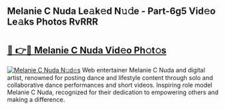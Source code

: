 ## Melanie C Nuda Le𝚊k𝚎d N𝚞𝚍e - Part-6g5 Vid𝚎o Le𝚊ks Photos RvRRR

# <h2><a href="http://fbb7yg.evod.top/?m=Melanie+C+Nuda">🔗 👉🔴 Melanie C Nuda Vid𝚎o Ph𝚘t𝚘s</a></h2>

[![Melanie C Nuda N𝚞d𝚎s](https://i.imgur.com/8V9OHl7.gif)](http://fbb7yg.evod.top/?m=Melanie+C+Nuda)
Web entertainer Melanie C Nuda and digital artist, renowned for posting dance and lifestyle content through solo and collaborative dance performances and short videos. Inspiring role model Melanie C Nuda, recognized for their dedication to empowering others and making a difference. 

